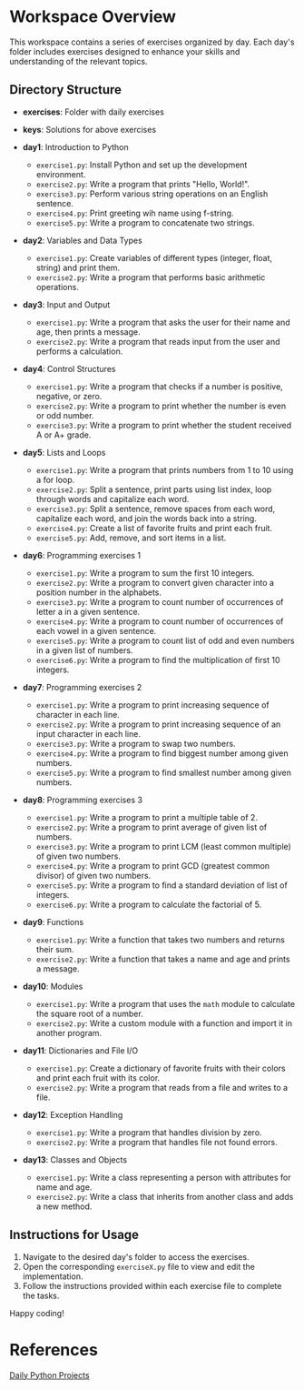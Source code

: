 # Workspace Overview

This workspace contains a series of exercises organized by day. Each day's folder includes exercises designed to enhance your skills and understanding of the relevant topics.

## Directory Structure

- **exercises**: Folder with daily exercises 

- **keys**: Solutions for above exercises

- **day1**: Introduction to Python
  - `exercise1.py`: Install Python and set up the development environment.
  - `exercise2.py`: Write a program that prints "Hello, World!".
  - `exercise3.py`: Perform various string operations on an English sentence.
  - `exercise4.py`: Print greeting wih name using f-string.
  - `exercise5.py`: Write a program to concatenate two strings.

- **day2**: Variables and Data Types
  - `exercise1.py`: Create variables of different types (integer, float, string) and print them.
  - `exercise2.py`: Write a program that performs basic arithmetic operations.

- **day3**: Input and Output
  - `exercise1.py`: Write a program that asks the user for their name and age, then prints a message.
  - `exercise2.py`: Write a program that reads input from the user and performs a calculation.

- **day4**: Control Structures
  - `exercise1.py`: Write a program that checks if a number is positive, negative, or zero.
  - `exercise2.py`: Write a program to print whether the number is even or odd number.
  - `exercise3.py`: Write a program to print whether the student received A or A+ grade.

- **day5**: Lists and Loops
  - `exercise1.py`: Write a program that prints numbers from 1 to 10 using a for loop.
  - `exercise2.py`: Split a sentence, print parts using list index, loop through words and capitalize each word.
  - `exercise3.py`: Split a sentence, remove spaces from each word, capitalize each word, and join the words back into a string.
  - `exercise4.py`: Create a list of favorite fruits and print each fruit.
  - `exercise5.py`: Add, remove, and sort items in a list.

- **day6**: Programming exercises 1
  - `exercise1.py`: Write a program to sum the first 10 integers.
  - `exercise2.py`: Write a program to convert given character into a position number in the alphabets.
  - `exercise3.py`: Write a program to count number of occurrences of letter a in a given sentence.
  - `exercise4.py`: Write a program to count number of occurrences of each vowel in a given sentence.
  - `exercise5.py`: Write a program to count list of odd and even numbers in a given list of numbers.
  - `exercise6.py`: Write a program to find the multiplication of first 10 integers.

- **day7**: Programming exercises 2
  - `exercise1.py`: Write a program to print increasing sequence of character in each line.
  - `exercise2.py`: Write a program to print increasing sequence of an input character in each line.
  - `exercise3.py`: Write a program to swap two numbers.
  - `exercise4.py`: Write a program to find biggest number among given numbers.
  - `exercise5.py`: Write a program to find smallest number among given numbers.

- **day8**: Programming exercises 3
  - `exercise1.py`: Write a program to print a multiple table of 2.
  - `exercise2.py`: Write a program to print average of given list of numbers.
  - `exercise3.py`: Write a program to print LCM (least common multiple) of given two numbers.
  - `exercise4.py`: Write a program to print GCD (greatest common divisor) of given two numbers.
  - `exercise5.py`: Write a program to find a standard deviation of list of integers.
  - `exercise6.py`: Write a program to calculate the factorial of 5.

- **day9**: Functions
  - `exercise1.py`: Write a function that takes two numbers and returns their sum.
  - `exercise2.py`: Write a function that takes a name and age and prints a message.

- **day10**: Modules
  - `exercise1.py`: Write a program that uses the `math` module to calculate the square root of a number.
  - `exercise2.py`: Write a custom module with a function and import it in another program.

- **day11**: Dictionaries and File I/O
  - `exercise1.py`: Create a dictionary of favorite fruits with their colors and print each fruit with its color.
  - `exercise2.py`: Write a program that reads from a file and writes to a file.

- **day12**: Exception Handling
  - `exercise1.py`: Write a program that handles division by zero.
  - `exercise2.py`: Write a program that handles file not found errors.

- **day13**: Classes and Objects
  - `exercise1.py`: Write a class representing a person with attributes for name and age.
  - `exercise2.py`: Write a class that inherits from another class and adds a new method.

## Instructions for Usage

1. Navigate to the desired day's folder to access the exercises.
2. Open the corresponding `exerciseX.py` file to view and edit the implementation.
3. Follow the instructions provided within each exercise file to complete the tasks.

Happy coding!


# References
[Daily Python Projects](https://dailypythonprojects.substack.com/)